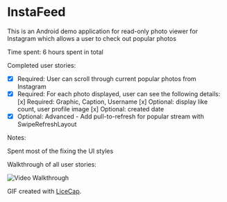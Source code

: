 # InstaFeed


This is an Android demo application for read-only photo viewer for Instagram which allows a user to check out popular photos

Time spent: 6 hours spent in total

Completed user stories:

 * [x] Required: User can scroll through current popular photos from Instagram
 * [x] Required: For each photo displayed, user can see the following details:
            [x] Required: Graphic, Caption, Username
            [x] Optional: display like count, user profile image
            [x] Optional: created date
 * [x] Optional: Advanced -  Add pull-to-refresh for popular stream with SwipeRefreshLayout
 
Notes:

Spent most of the fixing the UI styles 

Walkthrough of all user stories:

![Video Walkthrough](InstaFeed_ParagSagar.gif)

GIF created with [LiceCap](http://www.cockos.com/licecap/).
